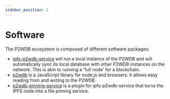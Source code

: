 ```yaml
---
sidebar_position: 2
---
```


# Software
The P2WDB ecosystem is composed of different software packages:

- [ipfs-p2wdb-service](https://github.com/Permissionless-Software-Foundation/ipfs-p2wdb-service) will run a local instance of the P2WDB and will automatically sync its local database with other P2WDB instances on the network. This is akin to running a 'full node' for a blockchain.
- [p2wdb](https://www.npmjs.com/package/p2wdb) is a JavaScript library for node.js and browsers. It allows easy reading from and writing to the P2WDB.
- [p2wdb-pinning-service](https://github.com/Permissionless-Software-Foundation/p2wdb-pinning-service) is a plugin for ipfs-p2wdb-service that turns the IPFS node into a file pinning service.
